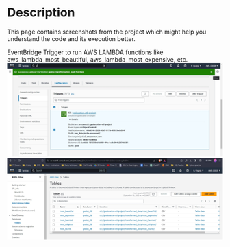 # Description 
This page contains screenshots from the project which might help you understand the code and its execution better.

EventBridge Trigger to run AWS LAMBDA functions like aws_lambda_most_beautiful, aws_lambda_most_expensive, etc.
![1](Screenshots/S3_Trigger.JPG)
![2](Screenshots/tables_created.jpeg)





